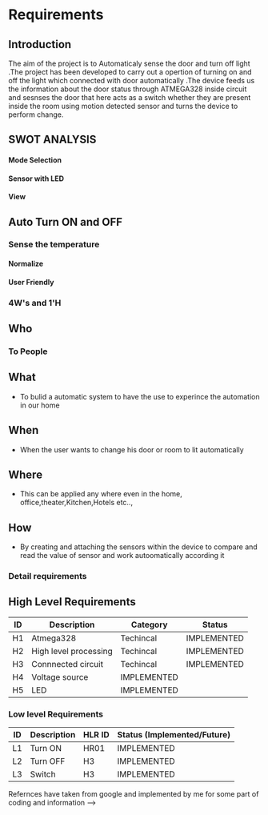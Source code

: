 # Requirements

## Introduction
The aim of the project is to Automaticaly sense the door and turn off light .The project has been developed to carry out a opertion of turning on and off the light which connected with door automatically .The device feeds us the information about the door status through ATMEGA328 inside circuit and sesnses the door that here acts as a switch whether they are present inside the room using motion detected sensor and turns the device to perform change.



## SWOT ANALYSIS
#### Mode Selection
####  Sensor with LED
#### View
## Auto Turn ON and OFF
### Sense the temperature
#### Normalize
#### User Friendly
   


### 4W&#39;s and 1&#39;H

## Who
### To People

## What
*   To bulid a automatic system to have the use to experince the automation in our home 

## When
*   When the user wants to change his door or room to lit automatically

## Where
*  This can be applied any where even in the home, office,theater,Kitchen,Hotels etc..,

## How
*   By creating and attaching the sensors within the device to compare and read the value of sensor and work autoomatically according it

### Detail requirements

## High Level Requirements 
| ID | Description | Category | Status | 
| ----- | ----- | ------- | ---------|
| H1 | Atmega328| Techincal | IMPLEMENTED | 
| H2 | High level processing| Techincal | IMPLEMENTED |
| H3 | Connnected circuit | Techincal | IMPLEMENTED |
| H4 | Voltage source | IMPLEMENTED |
| H5 | LED | IMPLEMENTED |


### Low level Requirements
 
| ID | Description | HLR ID | Status (Implemented/Future) |
| ------ | --------- | ------ | ----- |
|L1|Turn ON |HR01|IMPLEMENTED|
|L2| Turn OFF | H3|IMPLEMENTED|
|L3|Switch | H3 | IMPLEMENTED |

Refernces have taken from google and implemented by me for some part of coding and information
-->
